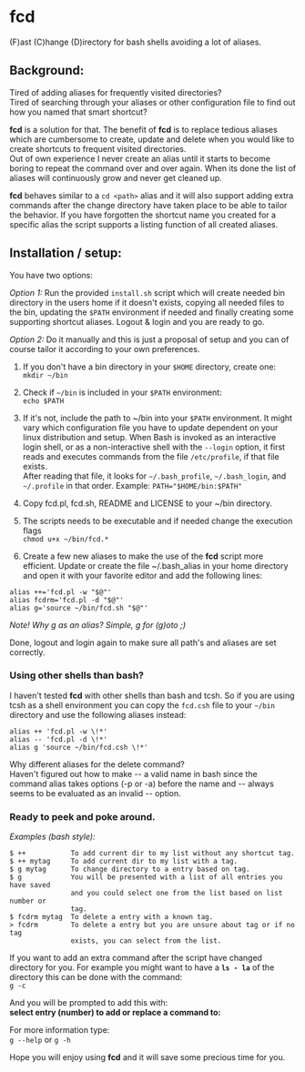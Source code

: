 # fcd
(F)ast (C)hange (D)irectory for bash shells avoiding a lot of aliases.

## Background:  
Tired of adding aliases for frequently visited directories?  
Tired of searching through your aliases or other configuration file to find 
out how you named that smart shortcut?  

**fcd** is a solution for that. The benefit of **fcd** is to replace tedious
aliases which are cumbersome to create, update and delete when you would like
to create shortcuts to frequent visited directories.  
Out of own experience I never create an alias until it starts to become boring
to repeat the command over and over again. When its done the list of aliases
will continuously grow and never get cleaned up.  

**fcd** behaves similar to a `cd <path>` alias and it will also support adding
extra commands after the change directory have taken place to be able to tailor
the behavior. If you have forgotten the shortcut name you created for a
specific alias the script supports a listing function of all created aliases.  

## Installation / setup:

You have two options:  

*Option 1:* Run the provided `install.sh` script which will create needed bin
directory in the users home if it doesn't exists, copying all needed files to
the bin, updating the `$PATH` environment if needed and finally creating some
supporting shortcut aliases. Logout & login and you are ready to go.  

*Option 2:* Do it manually and this is just a proposal of setup and you can
of course tailor it according to your own preferences.  

1) If you don't have a bin directory in your `$HOME` directory, create one:  
`mkdir ~/bin`

2) Check if `~/bin` is included in your `$PATH` environment:  
`echo $PATH`

3) If it's not, include the path to ~/bin into your `$PATH` environment. It
might vary which configuration file you have to update dependent on your
linux distribution and setup. When Bash is invoked as an interactive login
shell, or as a non-interactive shell with the `--login` option, it first reads
and executes commands from the file `/etc/profile`, if that file exists.  
After reading that file, it looks for `~/.bash_profile`, `~/.bash_login`, and
`~/.profile` in that order. Example: `PATH="$HOME/bin:$PATH"`

4) Copy fcd.pl, fcd.sh, README and LICENSE to your ~/bin directory.

5) The scripts needs to be executable and if needed change the execution flags  
`chmod u+x ~/bin/fcd.*`

6) Create a few new aliases to make the use of the **fcd** script more 
efficient. Update or create the file ~/.bash_alias in your home directory and 
open it with your favorite editor and add the following lines:  
```
alias ++='fcd.pl -w "$@"'
alias fcdrm='fcd.pl -d "$@"'
alias g='source ~/bin/fcd.sh "$@"'
```
*Note! Why g as an alias? Simple, g for (g)oto ;)*

Done, logout and login again to make sure all path's and aliases are set 
correctly.

### Using other shells than bash?
I haven't tested **fcd** with other shells than bash and tcsh. So if you are 
using tcsh as a shell environment you can copy the `fcd.csh` file to your 
`~/bin` directory and use the following aliases instead:  
```
alias ++ 'fcd.pl -w \!*'
alias -- 'fcd.pl -d \!*'  
alias g 'source ~/bin/fcd.csh \!*'  
```

Why different aliases for the delete command?  
Haven't figured out how to make -- a valid name in bash since the command 
alias takes options (-p or -a) before the name and -- always seems to be 
evaluated as an invalid -- option.

### Ready to peek and poke around.
*Examples (bash style):*  
```
$ ++           To add current dir to my list without any shortcut tag.
$ ++ mytag     To add current dir to my list with a tag.
$ g mytag      To change directory to a entry based on tag.
$ g            You will be presented with a list of all entries you have saved
               and you could select one from the list based on list number or
               tag.
$ fcdrm mytag  To delete a entry with a known tag.
> fcdrm        To delete a entry but you are unsure about tag or if no tag
               exists, you can select from the list.

```			   
If you want to add an extra command after the script have changed directory 
for you. For example you might want to have a **`ls - la`** of the directory 
this can be done with the command:  
`g -c`

And you will be prompted to add this with:  
**select entry (number) to add or replace a command to:**  

For more information type:  
`g --help` or `g -h`

Hope you will enjoy using **fcd** and it will save some precious time for you.

